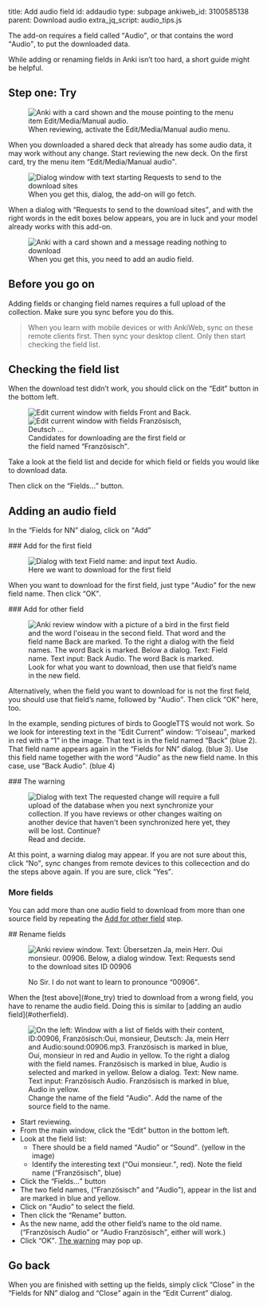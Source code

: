 title: Add audio field
id: addaudio
type: subpage
ankiweb_id: 3100585138
parent: Download audio
extra_jq_script: audio_tips.js

The add-on requires a field called <q>Audio</q>, or that contains the word
<q>Audio</q>, to put the downloaded data.

While adding or renaming fields in Anki isn’t too hard, a short guide
might be helpful.

## <span id="one_try">Step one: Try</span>

<figure>
<img src="images/manual_audio.png" alt="Anki with a card shown and the
mouse pointing to the menu item
Edit/Media/Manual audio. ">
<figcaption>When reviewing, activate the
Edit/Media/Manual audio menu.</figcaption>
</figure>
When you downloaded a shared deck that already has some audio data,
it may work without any change. Start reviewing the new deck. On the
first card, try the menu item
<q>Edit/Media/Manual audio</q>.

<span class="clear" />
<figure>
<img src="images/preview_audio.png" alt="Dialog window with text
starting Requests to send to the download sites">
<figcaption>When you get this, dialog, the add-on will go fetch.</figcaption>
</figure>
When a dialog with
<q>Requests to send to the download sites</q>, and with the right words in
the edit boxes below appears, you are in luck and your
model already works with this add-on.

<span class="clear" />
<figure>
<img src="images/nothing_to_download.png" alt="Anki with a card shown
and a message reading nothing to download">
<figcaption>When you get this, you need to add an audio field.</figcaption>
</figure>

## Before you go on

Adding fields or changing field names requires a full upload of the
collection. Make sure you sync before you do this.

<blockquote class="nb">When you learn with mobile devices or with
AnkiWeb, sync on these remote clients first. Then sync your desktop
client. Only then start checking the field list.</blockquote>


## Checking the field list

When the download test didn’t work, you should click on the  <q>Edit</q>
button in the bottom left.

<figure style="width: 333px;">
<img src="images/front_back.png" alt="Edit current window with fields
Front and Back. ">
<img src="images/id_franz_de.png" alt="Edit current window with fields
Französisch, Deutsch ...">
<figcaption>Candidates for downloading are the first field or the
field named <q lang='de'>Französisch</q>.</figcaption>
</figure>

Take a look at the field list and decide for which field or
fields you would like to download data.

Then click on the <q>Fields...</q> button.


## Adding an audio field

In the <q>Fields for NN</q> dialog, click on <q>Add</q>

<span class="clear" />
### Add for the first field

<figure>
<img src="images/add_for_base.png" alt="Dialog with text Field name:
and input text Audio.">
<figcaption>Here we want to download for the first field</figcaption>
</figure>

When you want to download for the first field, just type <q>Audio</q> for
the new field name. Then click  <q>OK</q>.

<span class="clear" />
### <span id="otherfield">Add for <span class="qtbase orfirst">other</span> field</span>

<figure>
<img src="images/add_not_first.png" alt="Anki review window with a
picture of a bird in the first field and the word l'oiseau in the
second field. That word and the field name Back are marked. To the
right a dialog with the field names. The word Back is marked. Below a
dialog. Text: Field name. Text input: Back Audio. The
word Back is marked.">
<figcaption>Look for what you want to download, then use that field’s
name in the new field.</figcaption>
</figure>

Alternatively, when the field you want to download for is not the
first field, you should use that field’s name, followed by
<q>Audio</q>. Then click  <q>OK</q> here, too.

In the example, sending pictures of birds to GoogleTTS would not
work. So we look for interesting text in the <q>Edit Current</q>
window: <q lang='fr'>l'oiseau</q>, marked in red with a <q>1</q> in
the image. That text is in the field named <q>Back</q> (blue 2). That
field name appears again in the <q>Fields for NN</q>
dialog. (blue 3). Use this field name together with the word
<q>Audio</q> as the new field name. In this case, use <q>Back
Audio</q>. (blue 4)

<span class="clear" />
### <span id="thewarning">The warning</span>

<figure>
<img src="images/sync_warning.png" alt="Dialog with text The requested
change will require a full upload of the database when you next
synchronize your collection. If you have reviews or other changes
waiting on another device that haven't been synchronized here yet,
they will be lost. Continue?">
<figcaption>Read and decide.</figcaption>
</figure>
At this point, a warning dialog may appear. If you are not sure about
this, click <q>No</q>, sync changes from remote devices to this
collecection and do the steps above again. If you are sure, click
<q>Yes</q>.


### More fields

You can add more than one audio field to download from more than one
source field by repeating the [Add for other field](#otherfield)
step.


<span class="clear" />
## <span id="renamefields">Rename fields</span>

<figure>

<img src="images/00906.png" alt="Anki review window. Text:
Übersetzen Ja, mein Herr. Oui monsieur. 00906. Below, a dialog
window. Text: Requests send to the download sites ID 00906">
<figcaption>No Sir. I do not want to learn to pronounce
<q>00906</q>.</figcaption>
</figure>
When the [test above](#one_try)
tried to download from a wrong field, you have to rename the audio
field. Doing this is similar to [adding an audio field](#otherfield).

<figure>
<img src="images/change_name.png" alt="On the left: Window with a list
of fields with their content, ID:00906, Französisch:Oui,
monsieur, Deutsch: Ja, mein Herr and
Audio:sound:00906.mp3. Französisch is marked in blue, Oui,
monsieur in red and Audio in yellow. To the
right a dialog with the field names. Französisch is marked in blue,
Audio is selected and marked in yellow. Below a
dialog. Text: New name. Text input: Französisch Audio. Französisch is
marked in blue, Audio in yellow.">
<figcaption>Change the name of the field <q>Audio</q>. Add
the name of the source field to the name.</figcaption>
</figure>

* Start reviewing.
* From the main window, click the <q>Edit</q> button in the
  bottom left.
* Look at the field list: <ul> <li>There should be a field named
  <q>Audio</q> or <q>Sound</q>. (yellow in the image)</li>
  <li>Identify the interesting text (<q lang='fr'>Oui monsieur.</q>,
  red). Note the field name (<q lang='de'>Französisch</q>, blue)</li>
  </ul>
* Click the <q>Fields...</q> button
* The two field names, (<q lang='de'>Französisch</q> and
  <q>Audio</q>), appear in the list and are marked in blue and yellow.
* Click on <q>Audio</q> to select the field.
* Then click the <q>Rename</q> button.
* As the new name, add the other field’s name to the old
  name. (<q>Französisch Audio</q> or <q>Audio Französisch</q>, either
  will work.)
* Click <q>OK</q>. [The warning](#thewarning) may pop up.

## Go back

When you are finished with setting up the fields, simply click
<q>Close</q> in the <q>Fields for NN</q> dialog and <q>Close</q> again
in the <q>Edit Current</q> dialog.
